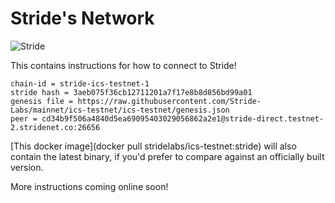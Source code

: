# Stride's Network

![Stride](assets/stride-banner.png)

This contains instructions for how to connect to Stride!

    chain-id = stride-ics-testnet-1
    stride hash = 3aeb075f36cb12711201a7f17e8b8d856bd99a01
    genesis file = https://raw.githubusercontent.com/Stride-Labs/mainnet/ics-testnet/ics-testnet/genesis.json
    peer = cd34b9f506a4840d5ea69095403029056862a2e1@stride-direct.testnet-2.stridenet.co:26656

[This docker image](docker pull stridelabs/ics-testnet:stride) will also contain the latest binary, if you'd prefer to compare against an officially built version.

More instructions coming online soon!